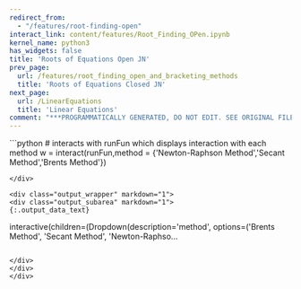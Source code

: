 ```yaml
---
redirect_from:
  - "/features/root-finding-open"
interact_link: content/features/Root_Finding_OPen.ipynb
kernel_name: python3
has_widgets: false
title: 'Roots of Equations Open JN'
prev_page:
  url: /features/root_finding_open_and_bracketing_methods
  title: 'Roots of Equations Closed JN'
next_page:
  url: /LinearEquations
  title: 'Linear Equations'
comment: "***PROGRAMMATICALLY GENERATED, DO NOT EDIT. SEE ORIGINAL FILES IN /content***"
---
```





















<div markdown="1" class="cell code_cell">
<div class="input_area" markdown="1">
```python
# interacts with runFun which displays interaction with each method
w = interact(runFun,method = {'Newton-Raphson Method','Secant Method','Brents Method'})



```
</div>

<div class="output_wrapper" markdown="1">
<div class="output_subarea" markdown="1">
{:.output_data_text}
```
interactive(children=(Dropdown(description='method', options=('Brents Method', 'Secant Method', 'Newton-Raphso…
```

</div>
</div>
</div>

